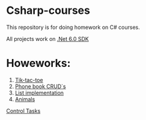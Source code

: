 # Csharp-courses

This repository is for doing homework on C# courses. 

All projects work on [.Net 6.0 SDK](https://dotnet.microsoft.com/en-us/download/dotnet/6.0)

# Howeworks:
1. [Tik-tac-toe](https://github.com/sotiredofyours/Csharp-courses/tree/master/TikTacToe)
2. [Phone book CRUD`s](https://github.com/sotiredofyours/Csharp-courses/tree/master/PhoneBookCRUD)
3. [List implementation](https://github.com/sotiredofyours/Csharp-courses/tree/master/ListImplementation)
4. [Animals](https://github.com/sotiredofyours/Csharp-courses/tree/master/Animals)

[Control Tasks](https://github.com/sotiredofyours/Csharp-courses/tree/master/ControlTasks)
